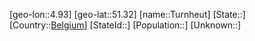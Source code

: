 ﻿---
location: [51.32,4.93]
type: City
tags:
- geo/City


SpocWebEntityId: 35055
isDeleted: false
confidential: public

---
[geo-lon::4.93]
[geo-lat::51.32]
[name::Turnheut]
[State::]
[Country::[Belgium](geo/Continent/Europe/Belgium.md)]
[StateId::]
[Population::]
[Unknown::]

